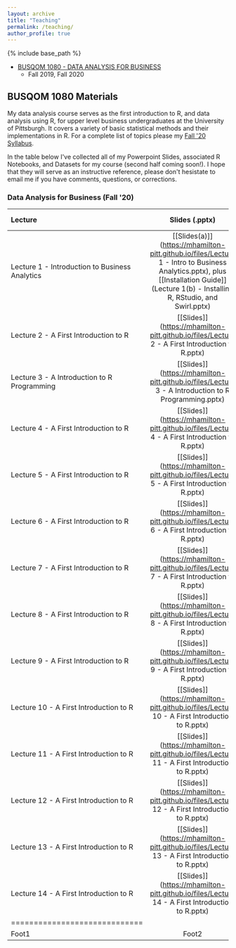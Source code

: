 ```yaml
---
layout: archive
title: "Teaching"
permalink: /teaching/
author_profile: true
---
```


{% include base_path %}


* [BUSQOM 1080 - DATA ANALYSIS FOR BUSINESS](https://catalog.upp.pitt.edu/preview_course.php?catoid=132&coid=726332)
  * Fall 2019, Fall 2020
  
## BUSQOM 1080 Materials

My data analysis course serves as the first introduction to R, and data analysis using R, for upper level business undergraduates at the University of Pittsburgh. It covers a variety of basic statistical methods and their implementations in R. For a complete list of topics please my [Fall '20 Syllabus](https://mhamilton-pitt.github.io/files/Syllabus.pdf). 

In the table below I've collected all of my Powerpoint Slides, associated R Notebooks, and Datasets for my course (second half coming soon!). I hope that they will serve as an instructive reference, please don't hesistate to email me if you have comments, questions, or corrections.

### Data Analysis for Business (Fall '20)

| Lecture | Slides (.pptx) | Notebooks (.Rmd) |
|:--------|:-------:|--------:|
| Lecture 1 - Introduction to Business Analytics   | [[Slides(a)]](https://mhamilton-pitt.github.io/files/Lecture 1 - Intro to Business Analytics.pptx), plus [[Installation Guide]](Lecture 1(b) - Installing R, RStudio, and Swirl.pptx)    | -   |
| Lecture 2 - A First Introduction to R   | [[Slides]](https://mhamilton-pitt.github.io/files/Lecture 2 - A First Introduction to R.pptx)    | [[Notebook]](Lecture 2 Notebook.Rmd)   |
| Lecture 3 - A Introduction to R Programming  | [[Slides]](https://mhamilton-pitt.github.io/files/Lecture 3 - A Introduction to R Programming.pptx)    | [[Notebook]](Lecture 3 Notebook.Rmd)   |
| Lecture 4 - A First Introduction to R   | [[Slides]](https://mhamilton-pitt.github.io/files/Lecture 4 - A First Introduction to R.pptx)    | [[Notebook]](Lecture 4 Notebook.Rmd)   |
| Lecture 5 - A First Introduction to R   | [[Slides]](https://mhamilton-pitt.github.io/files/Lecture 5 - A First Introduction to R.pptx)    | [[Notebook]](Lecture 5 Notebook.Rmd)   |
| Lecture 6 - A First Introduction to R   | [[Slides]](https://mhamilton-pitt.github.io/files/Lecture 6 - A First Introduction to R.pptx)    | [[Notebook]](Lecture 6 Notebook.Rmd)   |
| Lecture 7 - A First Introduction to R   | [[Slides]](https://mhamilton-pitt.github.io/files/Lecture 7 - A First Introduction to R.pptx)    | [[Notebook]](Lecture 7 Notebook.Rmd)   |
| Lecture 8 - A First Introduction to R   | [[Slides]](https://mhamilton-pitt.github.io/files/Lecture 8 - A First Introduction to R.pptx)    | [[Notebook]](Lecture 8 Notebook.Rmd)   |
| Lecture 9 - A First Introduction to R   | [[Slides]](https://mhamilton-pitt.github.io/files/Lecture 9 - A First Introduction to R.pptx)    | [[Notebook]](Lecture 9 Notebook.Rmd)   |
| Lecture 10 - A First Introduction to R   | [[Slides]](https://mhamilton-pitt.github.io/files/Lecture 10 - A First Introduction to R.pptx)    | [[Notebook]](Lecture 10 Notebook.Rmd)   |
| Lecture 11 - A First Introduction to R   | [[Slides]](https://mhamilton-pitt.github.io/files/Lecture 11 - A First Introduction to R.pptx)    | [[Notebook]](Lecture 11 Notebook.Rmd)   |
| Lecture 12 - A First Introduction to R   | [[Slides]](https://mhamilton-pitt.github.io/files/Lecture 12 - A First Introduction to R.pptx)    | [[Notebook]](Lecture 12 Notebook.Rmd)   |
| Lecture 13 - A First Introduction to R   | [[Slides]](https://mhamilton-pitt.github.io/files/Lecture 13 - A First Introduction to R.pptx)    | [[Notebook]](Lecture 13 Notebook.Rmd)   |
| Lecture 14 - A First Introduction to R   | [[Slides]](https://mhamilton-pitt.github.io/files/Lecture 14 - A First Introduction to R.pptx)    | [[Notebook]](Lecture 14 Notebook.Rmd)   |
|=============================|
| Foot1   | Foot2   | Foot3   |


